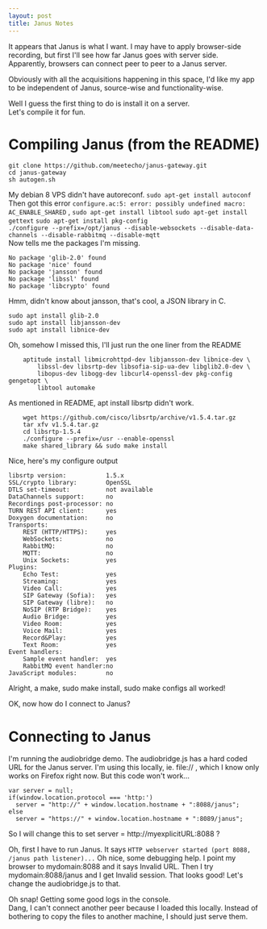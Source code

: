 ```yaml
---
layout: post
title: Janus Notes
---
```

It appears that Janus is what I want.  I may have to apply browser-side recording, but first I'll see how far Janus goes with server side.  
Apparently, browsers can connect peer to peer to a Janus server.  
  
Obviously with all the acquisitions happening in this space, I'd like my app to be independent of Janus, source-wise and functionality-wise.  

Well I guess the first thing to do is install it on a server.  
Let's compile it for fun.  
  
# Compiling Janus (from the README)
```
git clone https://github.com/meetecho/janus-gateway.git
cd janus-gateway
sh autogen.sh
```
My debian 8 VPS didn't have autoreconf.  `sudo apt-get install autoconf`  
Then got this error `configure.ac:5: error: possibly undefined macro: AC_ENABLE_SHARED`  , `sudo apt-get install libtool`  `sudo apt-get install gettext` `sudo apt-get install pkg-config`  
`./configure --prefix=/opt/janus --disable-websockets --disable-data-channels --disable-rabbitmq --disable-mqtt`  
Now tells me the packages I'm missing.
```
No package 'glib-2.0' found
No package 'nice' found
No package 'jansson' found
No package 'libssl' found
No package 'libcrypto' found
```
Hmm, didn't know about jansson, that's cool, a JSON library in C.
```
sudo apt install glib-2.0
sudo apt install libjansson-dev
sudo apt install libnice-dev
```
Oh, somehow I missed this, I'll just run the one liner from the README
```
	aptitude install libmicrohttpd-dev libjansson-dev libnice-dev \
		libssl-dev libsrtp-dev libsofia-sip-ua-dev libglib2.0-dev \
		libopus-dev libogg-dev libcurl4-openssl-dev pkg-config gengetopt \
		libtool automake
```
As mentioned in README, apt install libsrtp didn't work.
```
	wget https://github.com/cisco/libsrtp/archive/v1.5.4.tar.gz
	tar xfv v1.5.4.tar.gz
	cd libsrtp-1.5.4
	./configure --prefix=/usr --enable-openssl
	make shared_library && sudo make install
```
Nice, here's my configure output
```
libsrtp version:           1.5.x
SSL/crypto library:        OpenSSL
DTLS set-timeout:          not available
DataChannels support:      no
Recordings post-processor: no
TURN REST API client:      yes
Doxygen documentation:     no
Transports:
    REST (HTTP/HTTPS):     yes
    WebSockets:            no
    RabbitMQ:              no
    MQTT:                  no
    Unix Sockets:          yes
Plugins:
    Echo Test:             yes
    Streaming:             yes
    Video Call:            yes
    SIP Gateway (Sofia):   yes
    SIP Gateway (libre):   no
    NoSIP (RTP Bridge):    yes
    Audio Bridge:          yes
    Video Room:            yes
    Voice Mail:            yes
    Record&Play:           yes
    Text Room:             yes
Event handlers:
    Sample event handler:  yes
    RabbitMQ event handler:no
JavaScript modules:        no
```
Alright, a make, sudo make install, sudo make configs all worked!
  
OK, now how do I connect to Janus?  
  
# Connecting to Janus
  
I'm running the audiobridge demo.  The audiobridge.js has a hard coded URL for the Janus server.  I'm using this locally, ie. file:// , which I know only works on Firefox right now.  But this code won't work...  
```
var server = null;
if(window.location.protocol === 'http:')
  server = "http://" + window.location.hostname + ":8088/janus";
else
  server = "https://" + window.location.hostname + ":8089/janus";
```
So I will change this to set server = http://myexplicitURL:8088 ?  
  
Oh, first I have to run Janus.  It says `HTTP webserver started (port 8088, /janus path listener)...`
Oh nice, some debugging help.  I point my browser to mydomain:8088 and it says Invalid URL.  Then I try mydomain:8088/janus and I get Invalid session.  That looks good!  Let's change the audiobridge.js to that.
  
Oh snap!  Getting some good logs in the console.  
Dang, I can't connect another peer because I loaded this locally.  Instead of bothering to copy the files to another machine, I should just serve them.
